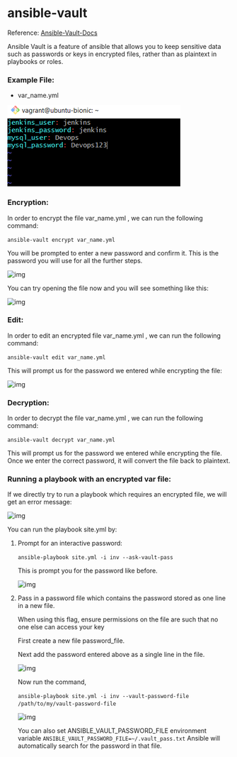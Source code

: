 # ansible-vault

Reference: [Ansible-Vault-Docs](https://docs.ansible.com/ansible/latest/user_guide/vault.html)

Ansible Vault is a feature of ansible that allows you to keep sensitive data such as passwords or keys in encrypted files, rather than as plaintext in playbooks or roles.


### Example File: 
* var_name.yml

![img](images/vault3.PNG)

### Encryption:
In order to encrypt the file var_name.yml , we can run the following command:

```ansible-vault encrypt var_name.yml```

You will be prompted to enter a new password and confirm it. This is the password you will use for all the further steps.

![img](images/vault4.PNG)

You can try opening the file now and you will see something like this:

![img](images/vault5.PNG)

### Edit:
In order to edit an encrypted file var_name.yml , we can run the following command:

```ansible-vault edit var_name.yml```

This will prompt us for the password we entered while encrypting the file:

![img](images/vault6.PNG)

### Decryption:
In order to decrypt the file var_name.yml , we can run the following command:

```ansible-vault decrypt var_name.yml```

This will prompt us for the password we entered while encrypting the file. Once we enter the correct password, it will convert the file back to plaintext.

### Running a playbook with an encrypted var file:

If we directly try to run a playbook which requires an encrypted file, we will get an error message:

![img](images/vault7.PNG)

You can run the playbook site.yml by:

1. Prompt for an interactive password: 

    ```ansible-playbook site.yml -i inv --ask-vault-pass```

    This is prompt you for the password like before.
    
    ![img](images/vault8.PNG)

2. Pass in a password file which contains the password stored as one line in a new file. 
    
    When using this flag, ensure permissions on the file are such that no one else can access your key
    
    First create a new file password_file. 

    Next add the password entered above as a single line in the file.

    ![img](images/vault9.PNG)
    
    Now run the command,

    ```ansible-playbook site.yml -i inv --vault-password-file /path/to/my/vault-password-file```

    ![img](images/vault10.PNG)

    You can also set ANSIBLE_VAULT_PASSWORD_FILE environment variable
    ```ANSIBLE_VAULT_PASSWORD_FILE=~/.vault_pass.txt```
    Ansible will automatically search for the password in that file.
